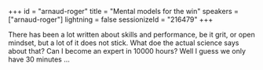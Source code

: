 +++
id = "arnaud-roger"
title = "Mental models for the win"
speakers = ["arnaud-roger"]
lightning = false
sessionizeId = "216479"
+++

There has been a lot written about skills and performance, be it grit, or open mindset, but a lot of it does not stick. What doe the actual science says about that? Can I become an expert in 10000 hours? Well I guess we only have 30 minutes ...